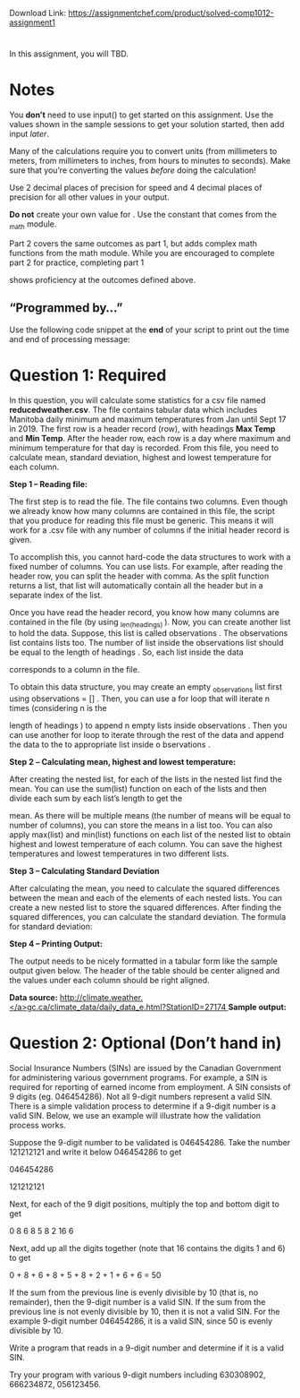 Download Link: https://assignmentchef.com/product/solved-comp1012-assignment1
<br>
<h1></h1>

In this assignment, you will TBD.

<h1>Notes</h1>

You <strong>don’t</strong> need to use input() to get started on this assignment. Use the values shown in the sample sessions to get your solution started, then add input <em>later</em>.

Many of the calculations require you to convert units (from millimeters to meters, from millimeters to inches, from hours to minutes to seconds). Make sure that you’re converting the values <em>before</em> doing the calculation!

Use 2 decimal places of precision for speed and 4 decimal places of precision for all other values in your output.

<strong>Do not</strong> create your own value for . Use the constant that comes from the <sub>math</sub> module.

Part 2 covers the same outcomes as part 1, but adds complex math functions from the math module. While you are encouraged to complete part 2 for practice, completing part 1

shows proficiency at the outcomes defined above.

<h2>“Programmed by…”</h2>

Use the following code snippet at the <strong>end</strong> of your script to print out the time and end of processing message:

<h1>Question 1: Required</h1>

In this question, you will calculate some statistics for a csv file named <strong>reducedweather.csv</strong>. The file contains tabular data which includes Manitoba daily minimum and maximum temperatures from Jan until Sept 17 in 2019. The first row is a header record (row), with headings <strong>Max Temp</strong> and <strong>Min Temp</strong>. After the header row, each row is a day where maximum and minimum temperature for that day is recorded. From this file, you need to calculate mean, standard deviation, highest and lowest temperature for each column.

<strong>Step 1 – Reading file:</strong>

The first step is to read the file. The file contains two columns. Even though we already know how many columns are contained in this file, the script that you produce for reading this file must be generic. This means it will work for a .csv file with any number of columns if the initial header record is given.

To accomplish this, you cannot hard-code the data structures to work with a fixed number of columns. You can use lists. For example, after reading the header row, you can split the header with comma. As the split function returns a list, that list will automatically contain all the header but in a separate index of the list.




Once you have read the header record, you know how many columns are contained in the file (by using <sub>len(headings) </sub>). Now, you can create another list to hold the data. Suppose, this list is called observations . The observations list contains lists too. The number of list inside the observations list should be equal to the length of headings . So, each list inside the data

corresponds to a column in the file.

To obtain this data structure, you may create an empty <sub>observations</sub> list first using observations = [] . Then, you can use a for loop that will iterate n times (considering n is the

length of headings ) to append n empty lists inside observations . Then you can use another for loop to iterate through the rest of the data and append the data to the to appropriate list inside o bservations .

<strong>Step 2</strong> <strong>– Calculating mean, highest and lowest temperature:</strong>

After creating the nested list, for each of the lists in the nested list find the mean. You can use the sum(list) function on each of the lists and then divide each sum by each list’s length to get the

mean. As there will be multiple means (the number of means will be equal to number of columns), you can store the means in a list too. You can also apply max(list) and min(list) functions on each list of the nested list to obtain highest and lowest temperature of each column. You can save the highest temperatures and lowest temperatures in two different lists.

<strong>Step 3 – Calculating Standard Deviation</strong>

After calculating the mean, you need to calculate the squared differences between the mean and each of the elements of each nested lists. You can create a new nested list to store the squared differences. After finding the squared differences, you can calculate the standard deviation. The formula for standard deviation:

<strong>Step 4 – Printing Output:</strong>

The output needs to be nicely formatted in a tabular form like the sample output given below. The header of the table should be center aligned and the values under each column should be right aligned.

<strong>Data source:</strong> <a href="http://climate.weather.gc.ca/climate_data/daily_data_e.html?StationID=27174">http://climate.weather.</a><a href="http://climate.weather.gc.ca/climate_data/daily_data_e.html?StationID=27174">g</a><a href="http://climate.weather.gc.ca/climate_data/daily_data_e.html?StationID=27174">c.ca/climate_data/dail</a><a href="http://climate.weather.gc.ca/climate_data/daily_data_e.html?StationID=27174">y</a><a href="http://climate.weather.gc.ca/climate_data/daily_data_e.html?StationID=27174">_data_e.html?StationID=27174 </a> <strong>Sample output:</strong>

<h1>Question 2: Optional (Don’t hand in)</h1>

Social Insurance Numbers (SINs) are issued by the Canadian Government for administering various government programs.  For example, a SIN is required for reporting of earned income from employment.  A SIN consists of 9 digits (eg. 046454286).  Not all 9-digit numbers represent a valid SIN.  There is a simple validation process to determine if a 9-digit number is a valid SIN. Below, we use an example will illustrate how the validation process works.

Suppose the 9-digit number to be validated is 046454286.  Take the number 121212121 and write it below 046454286 to get

046454286

121212121

Next, for each of the 9 digit positions, multiply the top and bottom digit to get

0 8 6 8 5 8 2 16 6

Next, add up all the digits together (note that 16 contains the digits 1 and 6) to get

0 + 8 + 6 + 8 + 5 + 8 + 2 + 1 + 6 + 6 = 50

If the sum from the previous line is evenly divisible by 10 (that is, no remainder), then the 9-digit number is a valid SIN.  If the sum from the previous line is not evenly divisible by 10, then it is not a valid SIN. For the example 9-digit number 046454286, it is a valid SIN, since 50 is evenly divisible by 10.

Write a program that reads in a 9-digit number and determine if it is a valid SIN.

Try your program with various 9-digit numbers including 630308902, 666234872, 056123456.